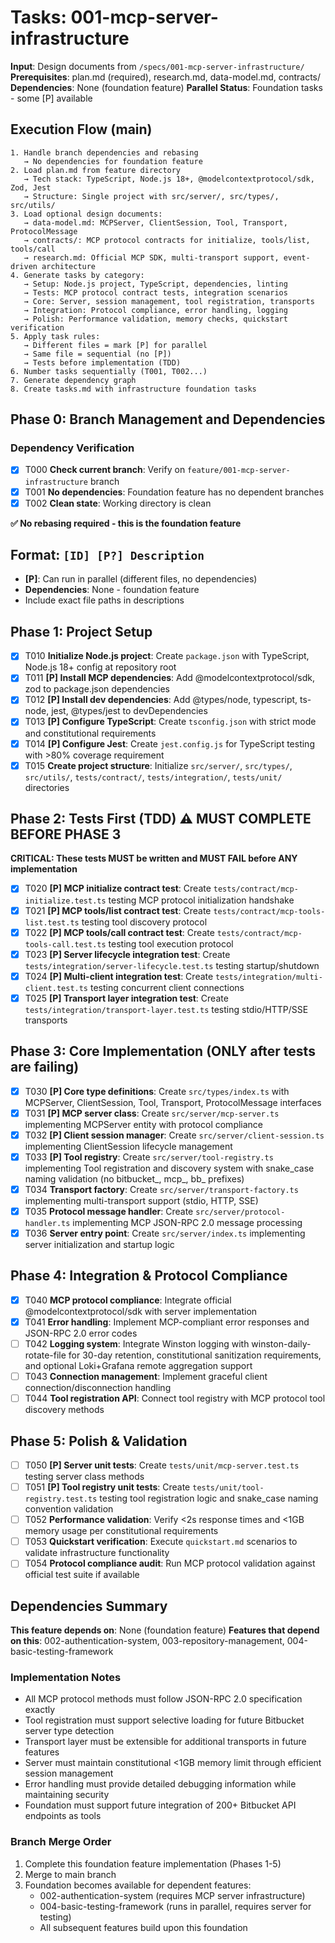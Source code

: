 # Tasks: 001-mcp-server-infrastructure

**Input**: Design documents from `/specs/001-mcp-server-infrastructure/`
**Prerequisites**: plan.md (required), research.md, data-model.md, contracts/
**Dependencies**: None (foundation feature)
**Parallel Status**: Foundation tasks - some [P] available

## Execution Flow (main)
```
1. Handle branch dependencies and rebasing
   → No dependencies for foundation feature
2. Load plan.md from feature directory
   → Tech stack: TypeScript, Node.js 18+, @modelcontextprotocol/sdk, Zod, Jest
   → Structure: Single project with src/server/, src/types/, src/utils/
3. Load optional design documents:
   → data-model.md: MCPServer, ClientSession, Tool, Transport, ProtocolMessage
   → contracts/: MCP protocol contracts for initialize, tools/list, tools/call
   → research.md: Official MCP SDK, multi-transport support, event-driven architecture
4. Generate tasks by category:
   → Setup: Node.js project, TypeScript, dependencies, linting
   → Tests: MCP protocol contract tests, integration scenarios
   → Core: Server, session management, tool registration, transports
   → Integration: Protocol compliance, error handling, logging
   → Polish: Performance validation, memory checks, quickstart verification
5. Apply task rules:
   → Different files = mark [P] for parallel
   → Same file = sequential (no [P])
   → Tests before implementation (TDD)
6. Number tasks sequentially (T001, T002...)
7. Generate dependency graph
8. Create tasks.md with infrastructure foundation tasks
```

## Phase 0: Branch Management and Dependencies

### Dependency Verification
- [x] T000 **Check current branch**: Verify on `feature/001-mcp-server-infrastructure` branch
- [x] T001 **No dependencies**: Foundation feature has no dependent branches
- [x] T002 **Clean state**: Working directory is clean

**✅ No rebasing required - this is the foundation feature**

## Format: `[ID] [P?] Description`
- **[P]**: Can run in parallel (different files, no dependencies)
- **Dependencies**: None - foundation feature
- Include exact file paths in descriptions

## Phase 1: Project Setup

- [x] T010 **Initialize Node.js project**: Create `package.json` with TypeScript, Node.js 18+ config at repository root
- [x] T011 **[P] Install MCP dependencies**: Add @modelcontextprotocol/sdk, zod to package.json dependencies 
- [x] T012 **[P] Install dev dependencies**: Add @types/node, typescript, ts-node, jest, @types/jest to devDependencies
- [x] T013 **[P] Configure TypeScript**: Create `tsconfig.json` with strict mode and constitutional requirements
- [x] T014 **[P] Configure Jest**: Create `jest.config.js` for TypeScript testing with >80% coverage requirement
- [x] T015 **Create project structure**: Initialize `src/server/`, `src/types/`, `src/utils/`, `tests/contract/`, `tests/integration/`, `tests/unit/` directories

## Phase 2: Tests First (TDD) ⚠️ MUST COMPLETE BEFORE PHASE 3

**CRITICAL: These tests MUST be written and MUST FAIL before ANY implementation**

- [x] T020 **[P] MCP initialize contract test**: Create `tests/contract/mcp-initialize.test.ts` testing MCP protocol initialization handshake
- [x] T021 **[P] MCP tools/list contract test**: Create `tests/contract/mcp-tools-list.test.ts` testing tool discovery protocol  
- [x] T022 **[P] MCP tools/call contract test**: Create `tests/contract/mcp-tools-call.test.ts` testing tool execution protocol
- [x] T023 **[P] Server lifecycle integration test**: Create `tests/integration/server-lifecycle.test.ts` testing startup/shutdown
- [x] T024 **[P] Multi-client integration test**: Create `tests/integration/multi-client.test.ts` testing concurrent client connections
- [x] T025 **[P] Transport layer integration test**: Create `tests/integration/transport-layer.test.ts` testing stdio/HTTP/SSE transports

## Phase 3: Core Implementation (ONLY after tests are failing)

- [x] T030 **[P] Core type definitions**: Create `src/types/index.ts` with MCPServer, ClientSession, Tool, Transport, ProtocolMessage interfaces  
- [x] T031 **[P] MCP server class**: Create `src/server/mcp-server.ts` implementing MCPServer entity with protocol compliance
- [x] T032 **[P] Client session manager**: Create `src/server/client-session.ts` implementing ClientSession lifecycle management
- [x] T033 **[P] Tool registry**: Create `src/server/tool-registry.ts` implementing Tool registration and discovery system with snake_case naming validation (no bitbucket_, mcp_, bb_ prefixes)
- [x] T034 **Transport factory**: Create `src/server/transport-factory.ts` implementing multi-transport support (stdio, HTTP, SSE)
- [x] T035 **Protocol message handler**: Create `src/server/protocol-handler.ts` implementing MCP JSON-RPC 2.0 message processing
- [x] T036 **Server entry point**: Create `src/server/index.ts` implementing server initialization and startup logic

## Phase 4: Integration & Protocol Compliance

- [x] T040 **MCP protocol compliance**: Integrate official @modelcontextprotocol/sdk with server implementation
- [x] T041 **Error handling**: Implement MCP-compliant error responses and JSON-RPC 2.0 error codes
- [ ] T042 **Logging system**: Integrate Winston logging with winston-daily-rotate-file for 30-day retention, constitutional sanitization requirements, and optional Loki+Grafana remote aggregation support
- [ ] T043 **Connection management**: Implement graceful client connection/disconnection handling
- [ ] T044 **Tool registration API**: Connect tool registry with MCP protocol tool discovery methods

## Phase 5: Polish & Validation

- [ ] T050 **[P] Server unit tests**: Create `tests/unit/mcp-server.test.ts` testing server class methods
- [ ] T051 **[P] Tool registry unit tests**: Create `tests/unit/tool-registry.test.ts` testing tool registration logic and snake_case naming convention validation  
- [ ] T052 **Performance validation**: Verify <2s response times and <1GB memory usage per constitutional requirements
- [ ] T053 **Quickstart verification**: Execute `quickstart.md` scenarios to validate infrastructure functionality
- [ ] T054 **Protocol compliance audit**: Run MCP protocol validation against official test suite if available

## Dependencies Summary
**This feature depends on**: None (foundation feature)
**Features that depend on this**: 002-authentication-system, 003-repository-management, 004-basic-testing-framework

### Implementation Notes
- All MCP protocol methods must follow JSON-RPC 2.0 specification exactly
- Tool registration must support selective loading for future Bitbucket server type detection
- Transport layer must be extensible for additional transports in future features  
- Server must maintain constitutional <1GB memory limit through efficient session management
- Error handling must provide detailed debugging information while maintaining security
- Foundation must support future integration of 200+ Bitbucket API endpoints as tools

### Branch Merge Order
1. Complete this foundation feature implementation (Phases 1-5)
2. Merge to main branch 
3. Foundation becomes available for dependent features:
   - 002-authentication-system (requires MCP server infrastructure)
   - 004-basic-testing-framework (runs in parallel, requires server for testing)
   - All subsequent features build upon this foundation